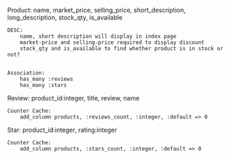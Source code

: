Product:
	name, market_price, selling_price, short_description, long_description, stock_qty, is_available

	DESC:
		name, short description will display in index page
		market-price and selling-price required to display discount
		stock_qty and is_available to find whether product is in stock or not?


	Association:
		has_many :reviews
		has_many :stars





Review:
	product_id:integer, title, review, name

	Counter Cache:
		add_column products, :reviews_count, :integer, :default => 0


Star:
	product_id:integer, rating:integer

	Counter Cache:
		add_column products, :stars_count, :integer, :default => 0
